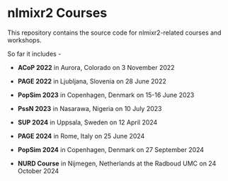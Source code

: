 # nlmixr2 Courses

This repository contains the source code for nlmixr2-related courses and workshops.

So far it includes -

* **ACoP 2022** in Aurora, Colorado on 3 November 2022

* **PAGE 2022** in Ljubljana, Slovenia on 28 June 2022

* **PopSim 2023** in Copenhagen, Denmark on 15-16 June 2023

* **PssN 2023** in Nasarawa, Nigeria on 10 July 2023

* **SUP 2024** in Uppsala, Sweden on 12 April 2024

* **PAGE 2024** in Rome, Italy on 25 June 2024

* **PopSim 2024** in Copenhagen, Denmark on 27 September 2024

* **NURD Course** in Nijmegen, Netherlands at the Radboud UMC on 24 October 2024